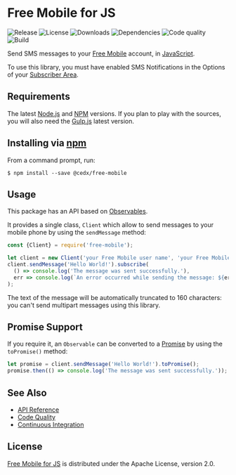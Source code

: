 # Free Mobile for JS
![Release](https://img.shields.io/npm/v/@cedx/free-mobile.svg) ![License](https://img.shields.io/npm/l/@cedx/free-mobile.svg) ![Downloads](https://img.shields.io/npm/dt/@cedx/free-mobile.svg) ![Dependencies](https://img.shields.io/david/cedx/free-mobile.svg) ![Code quality](https://img.shields.io/codacy/grade/e5a0027047554e298db354bcf3defefc.svg) ![Build](https://img.shields.io/travis/cedx/free-mobile.js.svg)

Send SMS messages to your [Free Mobile](http://mobile.free.fr) account, in [JavaScript](https://developer.mozilla.org/en-US/docs/Web/JavaScript).

To use this library, you must have enabled SMS Notifications in the Options of your [Subscriber Area](https://mobile.free.fr/moncompte).

## Requirements
The latest [Node.js](https://nodejs.org) and [NPM](https://www.npmjs.com) versions.
If you plan to play with the sources, you will also need the [Gulp.js](http://gulpjs.com/) latest version.

## Installing via [npm](https://www.npmjs.com)
From a command prompt, run:

```shell
$ npm install --save @cedx/free-mobile
```

## Usage
This package has an API based on [Observables](http://reactivex.io/intro.html).

It provides a single class, `Client` which allow to send messages to your mobile phone by using the `sendMessage` method:

```javascript
const {Client} = require('free-mobile');

let client = new Client('your Free Mobile user name', 'your Free Mobile identification key');
client.sendMessage('Hello World!').subscribe(
  () => console.log('The message was sent successfully.'),
  err => console.log(`An error occurred while sending the message: ${err}`)
);
```

The text of the message will be automatically truncated to 160 characters: you can't send multipart messages using this library.

## Promise Support
If you require it, an `Observable` can be converted to a [Promise](https://developer.mozilla.org/en-US/docs/Web/JavaScript/Reference/Global_Objects/Promise) by using the `toPromise()` method:

```javascript
let promise = client.sendMessage('Hello World!').toPromise();
promise.then(() => console.log('The message was sent successfully.'));
```

## See Also
- [API Reference](http://dev.belin.io/free-mobile.js)
- [Code Quality](https://www.codacy.com/app/cedx/free-mobile-js)
- [Continuous Integration](https://travis-ci.org/cedx/free-mobile.js)

## License
[Free Mobile for JS](https://github.com/cedx/free-mobile.js) is distributed under the Apache License, version 2.0.
